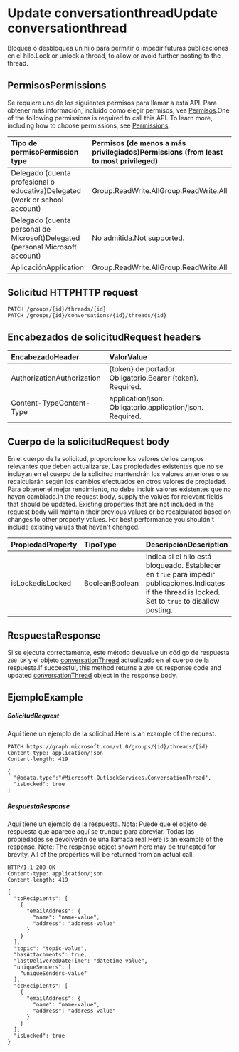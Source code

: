 # <a name="update-conversationthread"></a><span data-ttu-id="21557-101">Update conversationthread</span><span class="sxs-lookup"><span data-stu-id="21557-101">Update conversationthread</span></span>

<span data-ttu-id="21557-102">Bloquea o desbloquea un hilo para permitir o impedir futuras publicaciones en el hilo.</span><span class="sxs-lookup"><span data-stu-id="21557-102">Lock or unlock a thread, to allow or avoid further posting to the thread.</span></span>
## <a name="permissions"></a><span data-ttu-id="21557-103">Permisos</span><span class="sxs-lookup"><span data-stu-id="21557-103">Permissions</span></span>
<span data-ttu-id="21557-p101">Se requiere uno de los siguientes permisos para llamar a esta API. Para obtener más información, incluido cómo elegir permisos, vea [Permisos](../../../concepts/permissions_reference.md).</span><span class="sxs-lookup"><span data-stu-id="21557-p101">One of the following permissions is required to call this API. To learn more, including how to choose permissions, see [Permissions](../../../concepts/permissions_reference.md).</span></span>

|<span data-ttu-id="21557-106">Tipo de permiso</span><span class="sxs-lookup"><span data-stu-id="21557-106">Permission type</span></span>      | <span data-ttu-id="21557-107">Permisos (de menos a más privilegiados)</span><span class="sxs-lookup"><span data-stu-id="21557-107">Permissions (from least to most privileged)</span></span>              | 
|:--------------------|:---------------------------------------------------------| 
|<span data-ttu-id="21557-108">Delegado (cuenta profesional o educativa)</span><span class="sxs-lookup"><span data-stu-id="21557-108">Delegated (work or school account)</span></span> | <span data-ttu-id="21557-109">Group.ReadWrite.All</span><span class="sxs-lookup"><span data-stu-id="21557-109">Group.ReadWrite.All</span></span>    | 
|<span data-ttu-id="21557-110">Delegado (cuenta personal de Microsoft)</span><span class="sxs-lookup"><span data-stu-id="21557-110">Delegated (personal Microsoft account)</span></span> | <span data-ttu-id="21557-111">No admitida.</span><span class="sxs-lookup"><span data-stu-id="21557-111">Not supported.</span></span>    | 
|<span data-ttu-id="21557-112">Aplicación</span><span class="sxs-lookup"><span data-stu-id="21557-112">Application</span></span> | <span data-ttu-id="21557-113">Group.ReadWrite.All</span><span class="sxs-lookup"><span data-stu-id="21557-113">Group.ReadWrite.All</span></span> | 

## <a name="http-request"></a><span data-ttu-id="21557-114">Solicitud HTTP</span><span class="sxs-lookup"><span data-stu-id="21557-114">HTTP request</span></span>
<!-- { "blockType": "ignored" } -->
```http
PATCH /groups/{id}/threads/{id}
PATCH /groups/{id}/conversations/{id}/threads/{id}

```
## <a name="request-headers"></a><span data-ttu-id="21557-115">Encabezados de solicitud</span><span class="sxs-lookup"><span data-stu-id="21557-115">Request headers</span></span>
| <span data-ttu-id="21557-116">Encabezado</span><span class="sxs-lookup"><span data-stu-id="21557-116">Header</span></span>       | <span data-ttu-id="21557-117">Valor</span><span class="sxs-lookup"><span data-stu-id="21557-117">Value</span></span> |
|:---------------|:--------|
| <span data-ttu-id="21557-118">Authorization</span><span class="sxs-lookup"><span data-stu-id="21557-118">Authorization</span></span>  | <span data-ttu-id="21557-p102">{token} de portador. Obligatorio.</span><span class="sxs-lookup"><span data-stu-id="21557-p102">Bearer {token}. Required.</span></span>  |
| <span data-ttu-id="21557-121">Content-Type</span><span class="sxs-lookup"><span data-stu-id="21557-121">Content-Type</span></span>  | <span data-ttu-id="21557-p103">application/json. Obligatorio.</span><span class="sxs-lookup"><span data-stu-id="21557-p103">application/json. Required.</span></span>  |

## <a name="request-body"></a><span data-ttu-id="21557-124">Cuerpo de la solicitud</span><span class="sxs-lookup"><span data-stu-id="21557-124">Request body</span></span>
<span data-ttu-id="21557-p104">En el cuerpo de la solicitud, proporcione los valores de los campos relevantes que deben actualizarse. Las propiedades existentes que no se incluyan en el cuerpo de la solicitud mantendrán los valores anteriores o se recalcularán según los cambios efectuados en otros valores de propiedad. Para obtener el mejor rendimiento, no debe incluir valores existentes que no hayan cambiado.</span><span class="sxs-lookup"><span data-stu-id="21557-p104">In the request body, supply the values for relevant fields that should be updated. Existing properties that are not included in the request body will maintain their previous values or be recalculated based on changes to other property values. For best performance you shouldn't include existing values that haven't changed.</span></span>

| <span data-ttu-id="21557-128">Propiedad</span><span class="sxs-lookup"><span data-stu-id="21557-128">Property</span></span>     | <span data-ttu-id="21557-129">Tipo</span><span class="sxs-lookup"><span data-stu-id="21557-129">Type</span></span>   |<span data-ttu-id="21557-130">Descripción</span><span class="sxs-lookup"><span data-stu-id="21557-130">Description</span></span>|
|:---------------|:--------|:----------|
|<span data-ttu-id="21557-131">isLocked</span><span class="sxs-lookup"><span data-stu-id="21557-131">isLocked</span></span>|<span data-ttu-id="21557-132">Boolean</span><span class="sxs-lookup"><span data-stu-id="21557-132">Boolean</span></span>|<span data-ttu-id="21557-p105">Indica si el hilo está bloqueado. Establecer en `true` para impedir publicaciones.</span><span class="sxs-lookup"><span data-stu-id="21557-p105">Indicates if the thread is locked. Set to `true` to disallow posting.</span></span>|

## <a name="response"></a><span data-ttu-id="21557-135">Respuesta</span><span class="sxs-lookup"><span data-stu-id="21557-135">Response</span></span>

<span data-ttu-id="21557-136">Si se ejecuta correctamente, este método devuelve un código de respuesta `200 OK` y el objeto [conversationThread](../resources/conversationthread.md) actualizado en el cuerpo de la respuesta.</span><span class="sxs-lookup"><span data-stu-id="21557-136">If successful, this method returns a `200 OK` response code and updated [conversationThread](../resources/conversationthread.md) object in the response body.</span></span>
## <a name="example"></a><span data-ttu-id="21557-137">Ejemplo</span><span class="sxs-lookup"><span data-stu-id="21557-137">Example</span></span>
##### <a name="request"></a><span data-ttu-id="21557-138">Solicitud</span><span class="sxs-lookup"><span data-stu-id="21557-138">Request</span></span>
<span data-ttu-id="21557-139">Aquí tiene un ejemplo de la solicitud.</span><span class="sxs-lookup"><span data-stu-id="21557-139">Here is an example of the request.</span></span>
<!-- {
  "blockType": "request",
  "name": "update_conversationthread"
}-->
```http
PATCH https://graph.microsoft.com/v1.0/groups/{id}/threads/{id}
Content-type: application/json
Content-length: 419

{
  "@odata.type":"#Microsoft.OutlookServices.ConversationThread",
  "isLocked": true
}
```
##### <a name="response"></a><span data-ttu-id="21557-140">Respuesta</span><span class="sxs-lookup"><span data-stu-id="21557-140">Response</span></span>
<span data-ttu-id="21557-p106">Aquí tiene un ejemplo de la respuesta. Nota: Puede que el objeto de respuesta que aparece aquí se trunque para abreviar. Todas las propiedades se devolverán de una llamada real.</span><span class="sxs-lookup"><span data-stu-id="21557-p106">Here is an example of the response. Note: The response object shown here may be truncated for brevity. All of the properties will be returned from an actual call.</span></span>
<!-- {
  "blockType": "response",
  "truncated": true,
  "@odata.type": "microsoft.graph.conversationThread"
} -->
```http
HTTP/1.1 200 OK
Content-type: application/json
Content-length: 419

{
  "toRecipients": [
    {
      "emailAddress": {
        "name": "name-value",
        "address": "address-value"
      }
    }
  ],
  "topic": "topic-value",
  "hasAttachments": true,
  "lastDeliveredDateTime": "datetime-value",
  "uniqueSenders": [
    "uniqueSenders-value"
  ],
  "ccRecipients": [
    {
      "emailAddress": {
        "name": "name-value",
        "address": "address-value"
      }
    }
  ],
  "isLocked": true 
}
```

<!-- uuid: 8fcb5dbc-d5aa-4681-8e31-b001d5168d79
2015-10-25 14:57:30 UTC -->
<!-- {
  "type": "#page.annotation",
  "description": "Update conversationthread",
  "keywords": "",
  "section": "documentation",
  "tocPath": ""
}-->
